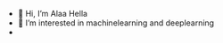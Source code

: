 - 👋 Hi, I’m Alaa Hella
- 👀 I’m interested in machinelearning and deeplearning 
- 

<!---
alaahella/alaahella is a ✨ special ✨ repository because its `README.md` (this file) appears on your GitHub profile.
You can click the Preview link to take a look at your changes.
--->
